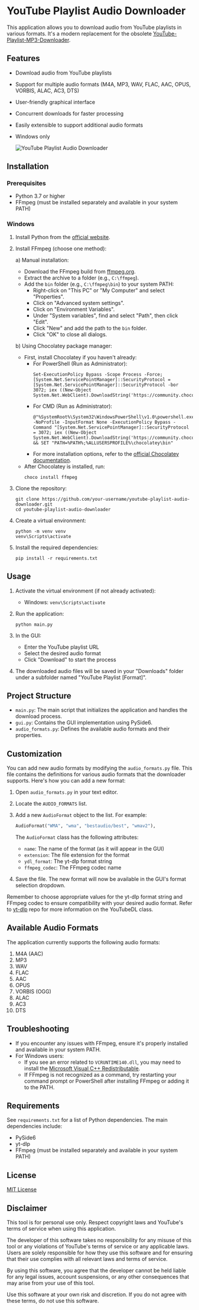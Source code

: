 # YouTube Playlist Audio Downloader

This application allows you to download audio from YouTube playlists in various formats. It's a modern replacement for the obsolete [YouTube-Playlist-MP3-Downloader](https://github.com/fm-frga/YouTube-Playlist-MP3-Downloader).

## Features

- Download audio from YouTube playlists
- Support for multiple audio formats (M4A, MP3, WAV, FLAC, AAC, OPUS, VORBIS, ALAC, AC3, DTS)
- User-friendly graphical interface
- Concurrent downloads for faster processing
- Easily extensible to support additional audio formats
- Windows only

  ![YouTube Playlist Audio Downloader](https://raw.githubusercontent.com/fm-frga/AudioDownloader/refs/heads/master/too.png "YouTube Playlist Audio Downloader")

## Installation

### Prerequisites

- Python 3.7 or higher
- FFmpeg (must be installed separately and available in your system PATH)

### Windows

1. Install Python from the [official website](https://www.python.org/downloads/windows/).

2. Install FFmpeg (choose one method):

   a) Manual installation:
   - Download the FFmpeg build from [ffmpeg.org](https://www.ffmpeg.org/download.html#build-windows).
   - Extract the archive to a folder (e.g., `C:\ffmpeg`).
   - Add the `bin` folder (e.g., `C:\ffmpeg\bin`) to your system PATH:
     - Right-click on "This PC" or "My Computer" and select "Properties".
     - Click on "Advanced system settings".
     - Click on "Environment Variables".
     - Under "System variables", find and select "Path", then click "Edit".
     - Click "New" and add the path to the `bin` folder.
     - Click "OK" to close all dialogs.

   b) Using Chocolatey package manager:
   - First, install Chocolatey if you haven't already:
     - For PowerShell (Run as Administrator):
       ```
       Set-ExecutionPolicy Bypass -Scope Process -Force; [System.Net.ServicePointManager]::SecurityProtocol = [System.Net.ServicePointManager]::SecurityProtocol -bor 3072; iex ((New-Object System.Net.WebClient).DownloadString('https://community.chocolatey.org/install.ps1'))
       ```
     - For CMD (Run as Administrator):
       ```
       @"%SystemRoot%\System32\WindowsPowerShell\v1.0\powershell.exe" -NoProfile -InputFormat None -ExecutionPolicy Bypass -Command "[System.Net.ServicePointManager]::SecurityProtocol = 3072; iex ((New-Object System.Net.WebClient).DownloadString('https://community.chocolatey.org/install.ps1'))" && SET "PATH=%PATH%;%ALLUSERSPROFILE%\chocolatey\bin"
       ```
     - For more installation options, refer to the [official Chocolatey documentation](https://docs.chocolatey.org/en-us/choco/setup/#more-install-options).
   - After Chocolatey is installed, run:
     ```
     choco install ffmpeg
     ```

3. Clone the repository:
   ```
   git clone https://github.com/your-username/youtube-playlist-audio-downloader.git
   cd youtube-playlist-audio-downloader
   ```

4. Create a virtual environment:
   ```
   python -m venv venv
   venv\Scripts\activate
   ```

5. Install the required dependencies:
   ```
   pip install -r requirements.txt
   ```

## Usage

1. Activate the virtual environment (if not already activated):
   - Windows: `venv\Scripts\activate`

2. Run the application:
   ```
   python main.py
   ```

3. In the GUI:
   - Enter the YouTube playlist URL
   - Select the desired audio format
   - Click "Download" to start the process

4. The downloaded audio files will be saved in your "Downloads" folder under a subfolder named "YouTube Playlist [Format]".

## Project Structure

- `main.py`: The main script that initializes the application and handles the download process.
- `gui.py`: Contains the GUI implementation using PySide6.
- `audio_formats.py`: Defines the available audio formats and their properties.

## Customization

You can add new audio formats by modifying the `audio_formats.py` file. This file contains the definitions for various audio formats that the downloader supports. Here's how you can add a new format:

1. Open `audio_formats.py` in your text editor.
2. Locate the `AUDIO_FORMATS` list.
3. Add a new `AudioFormat` object to the list. For example:
   ```python
   AudioFormat("WMA", "wma", "bestaudio/best", "wmav2"),
   ```
   The `AudioFormat` class has the following attributes:
   - `name`: The name of the format (as it will appear in the GUI)
   - `extension`: The file extension for the format
   - `ydl_format`: The yt-dlp format string
   - `ffmpeg_codec`: The FFmpeg codec name

4. Save the file. The new format will now be available in the GUI's format selection dropdown.

Remember to choose appropriate values for the yt-dlp format string and FFmpeg codec to ensure compatibility with your desired audio format. Refer to [yt-dlp](https://github.com/yt-dlp/yt-dlp) repo for more information on the YouTubeDL class.

## Available Audio Formats

The application currently supports the following audio formats:

1. M4A (AAC)
2. MP3
3. WAV
4. FLAC
5. AAC
6. OPUS
7. VORBIS (OGG)
8. ALAC
9. AC3
10. DTS

## Troubleshooting

- If you encounter any issues with FFmpeg, ensure it's properly installed and available in your system PATH.
- For Windows users:
  - If you see an error related to `VCRUNTIME140.dll`, you may need to install the [Microsoft Visual C++ Redistributable](https://support.microsoft.com/en-us/help/2977003/the-latest-supported-visual-c-downloads).
  - If FFmpeg is not recognized as a command, try restarting your command prompt or PowerShell after installing FFmpeg or adding it to the PATH.

## Requirements

See `requirements.txt` for a list of Python dependencies. The main dependencies include:

- PySide6
- yt-dlp
- FFmpeg (must be installed separately and available in your system PATH)



## License

[MIT License](LICENSE)

## Disclaimer

This tool is for personal use only. Respect copyright laws and YouTube's terms of service when using this application.

The developer of this software takes no responsibility for any misuse of this tool or any violations of YouTube's terms of service or any applicable laws. Users are solely responsible for how they use this software and for ensuring that their use complies with all relevant laws and terms of service.

By using this software, you agree that the developer cannot be held liable for any legal issues, account suspensions, or any other consequences that may arise from your use of this tool.

Use this software at your own risk and discretion. If you do not agree with these terms, do not use this software.
